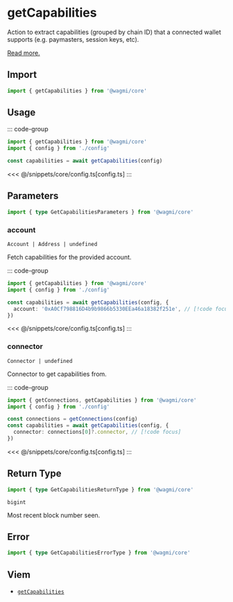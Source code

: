 <script setup>
const packageName = '@wagmi/core'
const actionName = 'getCapabilities'
const typeName = 'GetCapabilities'
</script>

# getCapabilities

Action to extract capabilities (grouped by chain ID) that a connected wallet supports (e.g. paymasters, session keys, etc).

[Read more.](https://github.com/ethereum/EIPs/blob/815028dc634463e1716fc5ce44c019a6040f0bef/EIPS/eip-5792.md#wallet_getcapabilities)

 

## Import

```ts
import { getCapabilities } from '@wagmi/core'
```

## Usage

::: code-group
```ts [index.ts]
import { getCapabilities } from '@wagmi/core'
import { config } from './config'

const capabilities = await getCapabilities(config)
```
<<< @/snippets/core/config.ts[config.ts]
:::

## Parameters

```ts
import { type GetCapabilitiesParameters } from '@wagmi/core'
```

### account

`Account | Address | undefined`

Fetch capabilities for the provided account.

::: code-group
```ts [index.ts]
import { getCapabilities } from '@wagmi/core'
import { config } from './config'

const capabilities = await getCapabilities(config, {
  account: '0xA0Cf798816D4b9b9866b5330EEa46a18382f251e', // [!code focus]
})
```
<<< @/snippets/core/config.ts[config.ts]
:::

### connector

`Connector | undefined`

Connector to get capabilities from.

::: code-group
```ts [index.ts]
import { getConnections, getCapabilities } from '@wagmi/core'
import { config } from './config'

const connections = getConnections(config)
const capabilities = await getCapabilities(config, {
  connector: connections[0]?.connector, // [!code focus]
})
```
<<< @/snippets/core/config.ts[config.ts]
:::

## Return Type

```ts
import { type GetCapabilitiesReturnType } from '@wagmi/core'
```

`bigint`

Most recent block number seen.

## Error

```ts
import { type GetCapabilitiesErrorType } from '@wagmi/core'
```

<!--@include: @shared/query-imports.md-->

## Viem

- [`getCapabilities`](https://viem.sh/experimental/eip5792/getCapabilities)
